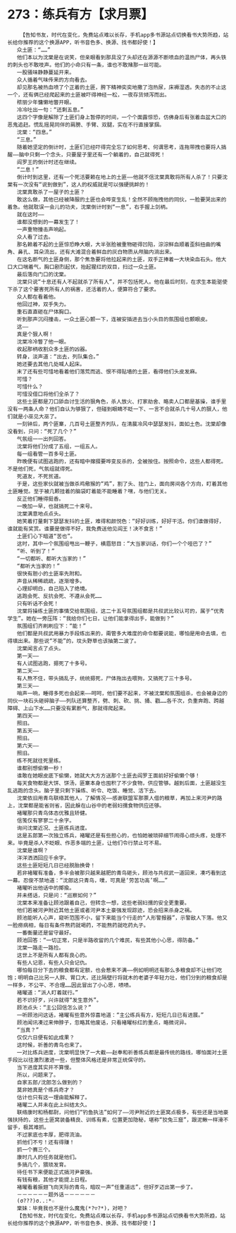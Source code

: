 # 273：练兵有方【求月票】
        【告知书友，时代在变化，免费站点难以长存，手机app多书源站点切换看书大势所趋，站长给你推荐的这个换源APP，听书音色多、换源、找书都好使！】
       众土匪：“……”
       他们本以为沈棠是在说笑，但亲眼看到那具没了头却还在源源不断喷血的温热尸体，再头铁的刺头也不敢吱声。他们的小命只有一条，谁也不敢赌那一丝可能。
       一股骚味静静蔓延开来。
       众人循着气味传来的方向看去。
       却见那名被热血喷了个正着的土匪，胯下精神奕奕地撒了泡热尿，床褥湿透。失态的不止这一个，还有俩已经爬起来的土匪被吓得神经一松，一夜存货倾泻而出。
       秾丽少年慵懒地瞥开眼。
       冷冷吐出一句：“还剩五息。”
       这四个字像是解除了土匪们身上暂停的时间，一个个面露惊恐，仿佛身后有张着血盆大口的恶鬼追赶。慌乱摇晃同伴的肩膀、手臂、双腿，实在不行直接掌掴。
       沈棠：“四息。”
       “三息。”
       随着她坚定的倒计时，土匪们已经吓得完全忘了如何思考、何谓思考，连拖带拽也要将人搞醒——脑中只剩一个念头，只要屋子里还有一个躺着的，自己就得死！
       阎罗王的倒计时还在继续。
       “二息！”
       倒计时到这里，还有一个死活要赖在地上的土匪——他就不信沈棠真敢将所有人杀了！只要沈棠有一次没有“说到做到”，这人的权威就是可以强硬挑衅的！
       沈棠真敢杀了一屋子的土匪？
       敢这么做，其他已经被降服的土匪也会哗变生乱！全然不顾拖拽他的同伙，一脸要哭出来的着急。他就耽误一会儿的功夫，沈棠倒计时到“一息”，右手握上剑柄。
       就在这时——
       谁都没想到的一幕发生了！
       一声重物撞击声响起。
       众人看了过去。
       那名赖着不起的土匪惊恐睁大眼，大半张脸被重物砸得凹陷，淙淙鲜血顺着歪斜扭曲的嘴角、鼻孔、耳朵流出，还有大滩混合着鲜血的灰白物质从颅脑内淌出来。
       在这名断气的土匪身侧，那个焦急要将他拉起来的土匪，双手正捧着一大块染血石头。他大口大口喘着气，胸口剧烈起伏，抬起猩红的双目，扫过一众土匪。
       最后落向门口的沈棠。
       沈棠只说“十息还有人不起就杀了所有人”，并不包括死人。他在最后时刻，在求生本能驱使下杀了这个要害死所有人的祸害，还活着的人，便算符合了要求。
       众人都在看着他。
       他回过神，双手失力。
       重石直直砸在尸体胸口。
       听到那声沉闷撞击，一众土匪心颤一下，连被安插进去当小头目的氛围组也颤眼皮。
       这——
       真是个狠人啊！
       沈棠冷冷瞥了他一眼。
       收起那柄收割众多土匪的凶器。
       转身，淡声道：“出去，列队集合。”
       她还要去其他几处喊人起床。
       末了还有些可惜地看着他们落荒而逃、恨不得贴墙的土匪，看得他们头皮发麻。
       可惜？
       可惜什么？
       可惜没借口将他们全杀了？
       这些土匪都是刀口舔血讨生活的狠角色，杀人放火、打家劫舍、略卖人口都是基操，谁手里没有一两条人命？他们自认为够狠了，但碰到眼睛不眨一下、一言不合就杀几十号人的狠人，他们就是小巫见大巫了。
       一刻钟后，两个匪寨，几百号土匪整齐列队，在清晨冷风中瑟瑟发抖，面如土色。沈棠却像没看到，只问：“死了几个？”
       气氛组一一出列回答。
       沈棠将他们分成了五组，一组五人。
       每一组看管一百多号土匪。
       昨晚便有试图逃跑的，还有暗中撺掇要哗变反杀的，全被按住。按照命令，这些人都得死。不是他们死，气氛组就得死。
       死道友，不死贫道。
       于是，这些家伙就被当做杀鸡儆猴的“鸡”，割了头、挂门上，面向房间各个方向，盯着其他土匪睡觉。至于被几颗挂着的脑袋盯着能不能睡着？嘿，与他们无关。
       反正他们睡得挺香。
       一晚加一早，也就搞死二十来号。
       沈棠满意地点点头。
       她笑着打量剩下瑟瑟发抖的土匪，难得和颜悦色：“好好训练，好好干活。你们谁做得好，谁就能有奖赏。谁要是做得不好，我免费送他见阎王！决不食言！”
       土匪们心下暗道“苦也”。
       这时，其中一个氛围组甩出一鞭子，横眉怒目：“大当家训话，你们一个个哑巴了？”
       “听、听到了！”
       “一切都听、都听大当家的！”
       “都听大当家的！”
       很快有胆小的土匪率先附和。
       声音从稀稀疏疏，逐渐增多。
       心理却明白，自己陷入了绝境。
       逃跑会死、反抗会死、不遵从会死……
       只有听话不会死！
       沈棠将操练土匪的事情交给氛围组，这二十五号氛围组都是共叔武比较认可的，属于“优秀学生”。她在一旁压阵：“我给你们七日，让他们能拿得出手，能做到？”
       氛围组们齐刷刷应下：“能！”
       他们都是共叔武用暴力手段练出来的，甭管多大难度的命令都要说能，哪怕是用命去填，也得填出来。那些说“不能”的，坟头野草也该抽第二波了。
       沈棠闻言点了点头。
       第一天——
       有人试图逃跑，摁死了十多号。
       第二天——
       有人熬不住，带头搞乱子，统统摁死，尸体拖出去喂狗，又搞死了三十多号。
       第三天——
       哨声一响，睡得多死也会起来——呵呵，他们要不起来，不被沈棠和氛围组杀，也会被身边的同伙一块石头砸碎脑子——列队还算整齐，劈、刺、砍、挑、捅、戳……各千次，负重奔跑、跨越障碍、上山下水……只要没有累断气，那就得爬起来。
       第四天——
       照旧。
       第五天——
       照旧。
       第六天——
       照旧。
       练不死就往死里练。
       谁都别想偷懒一秒！
       谁敢在她眼皮底下偷懒，她就大大方方送那个土匪去阎罗王面前好好偷懒个够！
       每天食物都是大饼、饼汤，匪寨本身也囤积了不少食物，供应管够。越到后面，土匪越没生乱逃跑的念头。脑子里只剩下操练、听令、吃饭、睡觉、活下去。
       沈棠依旧用青鸟联络其他人，了解情况——感谢联盟军那票人借的粮草，再加上来河尹的路上，沈棠都是能省则省，因此躲在山谷中的老弱妇孺食物供应还够。
       褚曜那只青鸟体态优雅且矫健。
       信笺仅有寥寥二十余字。
       询问沈棠近况、土匪练兵进度。
       这是五郎第一次独立练兵，褚曜还是有些担心的，也怕她被琐碎细节闹得心烦头疼，处理不来。毕竟是杀人不眨眼、作恶多端的土匪，让他们令行禁止可不易。
       沈棠是谁啊？
       洋洋洒洒回应千余字。
       这些土匪短短几日已经脱胎换骨！
       若非褚曜有准备，多半会被那只越来越肥的青鸟砸头，顾池与共叔武一道回来，凑巧看到这一幕。忍俊不禁地道：“沈郎这只青鸟，噗，可真是‘劳苦功高’啊……”
       褚曜听出他话中的揶揄。
       并未搭话，只是问：“巡察如何？”
       沈棠本来准备让顾池跟着自己，但转念一想，这些老弱妇孺的安全更重要。
       他们若被河尹附近其他土匪或者河尹本土豪强发现踪迹，恐会招来杀身之祸。
       顾池能听人心声，窥听范围不小，留下来能当个行走的“人形警报器”，示警敌人下落。他又一脸痨病相，每日有条件熬药就喝药，不能熬药就吃药丸子。
       一番衡量还是留守最好。
       顾池回答：“一切正常，只是半路收留的几个难民，有些其他小心思，得防备。”
       沈棠一路走一路捡。
       这世上不是所有人都有良心的。
       有些人记恩，有些人只会记仇。
       哪怕每日分下去的粮食都有定额，也会惹来不满——例如明明还有那么多粮食却不让他们吃饱；明明自己比另一人胖、胃口大，还比隔壁行将就木的老婆子年轻力壮，他们分到的粮食却是一样多，不公平、不合理……因此冒出了小心思，啧啧。
       褚曜道：“派人盯着就行。”
       若不识好歹，兴许就得“发生意外”。
       顾池点头：“主公回信怎么说？”
       一听顾池问这话，褚曜有些意外惊喜地道：“主公练兵有方，短短几日已有进展。”
       顾池闻讯凑过来伸脖子，忽略其他废话，只看褚曜标红的重点，略微诧异。
       “当真？”
       仅仅六日便有如此成果？
       这时候，祈善的青鸟也来了。
       一对比练兵进度，沈棠明显快了一大截——赵奉和祈善练兵都是最传统的路线，哪怕面对土匪手段比以往激烈激进一些，但整体风格还是非常正统保守的。
       当下进度其实并不算慢。
       所以，问题来了。
       自家五郎/沈郎怎么做到的？
       莫非她真是个练兵奇才？
       估计也只有这一理由能解释了。
       褚曜二人并未在此上纠结太久。
       联络康时和杨都尉，问他们“钓鱼执法”如何了——河尹附近的土匪窝点极多，有些还是当地豪强扶持的，这些土匪窝装备精良、训练有素，位置更加隐秘，堪称“狡兔三窟”，跟泥鳅一样滑不留手，极其难抓。
       不过家底也丰厚，肥得流油。
       抓他们不亏！还有得赚！
       抓一个赛三个。
       康时几人的任务就是他们。
       多搞几个，猥琐发育。
       待任书下来便能正式搞河尹豪强。
       有钱有粮，其他才能提上日程。
       褚曜看着振翅飞向天际的青鸟，暗叹一声“任重道远”，但好歹迈出第一步了。
       －－－－－－题外话－－－－－－
       (σ???)σ..:*☆
       棠妹：毕竟我也不是什么魔鬼(*?▽?*)，对吧？
       【告知书友，时代在变化，免费站点难以长存，手机app多书源站点切换看书大势所趋，站长给你推荐的这个换源APP，听书音色多、换源、找书都好使！】